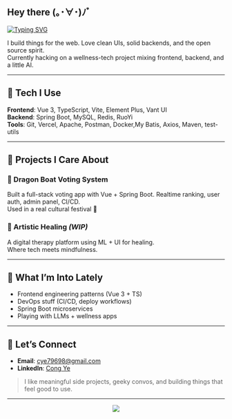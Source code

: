 ## Hey there  (｡･∀･)ﾉﾞ 

[![Typing SVG](https://readme-typing-svg.demolab.com?font=Fira+Code&pause=1000&color=9275F7&center=true&vCenter=true&width=435&lines=👋I'm+Ava+Yee+Cong;Vibe-Coding+Engineer;Indie+Developer;Nice+to+meet+you%EF%BC%81)](https://git.io/typing-svg)

I build things for the web. Love clean UIs, solid backends, and the open source spirit.  
Currently hacking on a wellness-tech project mixing frontend, backend, and a little AI.

---

## 🔧 Tech I Use

**Frontend**: Vue 3, TypeScript, Vite, Element Plus, Vant UI  
**Backend**: Spring Boot, MySQL, Redis, RuoYi  
**Tools**: Git, Vercel, Apache, Postman, Docker,My Batis, Axios, Maven, test-utils

---

## 🔭 Projects I Care About

### 🐉 Dragon Boat Voting System
Built a full-stack voting app with Vue + Spring Boot. Realtime ranking, user auth, admin panel, CI/CD.  
Used in a real cultural festival 🛶

### 🎨 Artistic Healing *(WIP)*
A digital therapy platform using ML + UI for healing.  
Where tech meets mindfulness.

---

## 🚀 What I’m Into Lately

- Frontend engineering patterns (Vue 3 + TS)
- DevOps stuff (CI/CD, deploy workflows)
- Spring Boot microservices
- Playing with LLMs + wellness apps

---

## 🤝 Let’s Connect

- **Email**: [cye79698@gmail.com](mailto:yeconwku2027@hotmail.com)
- **LinkedIn**: [Cong Ye](https://www.linkedin.com/public-profile/settings?trk=d_flagship3_profile_self_view_public_profile)

> I like meaningful side projects, geeky convos, and building things that feel good to use.

---

<div align="center">
  <img src="https://komarev.com/ghpvc/?username=yecon-27&color=blueviolet&style=flat-square&label=Profile+Views" />
</div>
